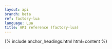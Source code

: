 ```yaml
---
layout: api
branch: beta
ref: factory-lua
language: Lua
title: API reference (factory-lua)
---
```

{% include anchor_headings.html html=content %}